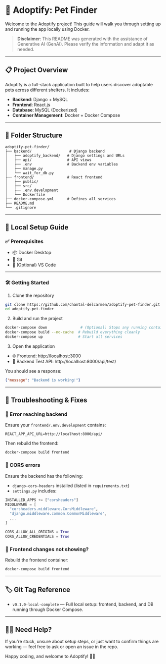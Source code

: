 # 🐾 Adoptify: Pet Finder

Welcome to the Adoptify project! This guide will walk you through setting up and running the app locally using Docker.

> **Disclaimer**: This README was generated with the assistance of Generative AI (GenAI). Please verify the information and adapt it as needed.

---

## 📋 Project Overview

Adoptify is a full-stack application built to help users discover adoptable pets across different shelters. It includes:

- **Backend**: Django + MySQL
- **Frontend**: React.js
- **Database**: MySQL (Dockerized)
- **Container Management**: Docker + Docker Compose

---

## 📁 Folder Structure

```
adoptify-pet-finder/
├── backend/                 # Django backend
│   ├── adoptify_backend/   # Django settings and URLs
│   ├── api/                # API views
│   ├── .env                # Backend env variables
│   ├── manage.py
│   └── wait_for_db.py
├── frontend/               # React frontend
│   ├── public/
│   ├── src/
│   ├── .env.development
│   └── Dockerfile
├── docker-compose.yml      # Defines all services
├── README.md
└── .gitignore
```

---

## 🚀 Local Setup Guide

### ✅ Prerequisites

- 📦 Docker Desktop
- 🧰 Git
- 📝 (Optional) VS Code

---

### 🛠️ Getting Started

1. Clone the repository

```bash
git clone https://github.com/chantal-delcarmen/adoptify-pet-finder.git
cd adoptify-pet-finder
```

2. Build and run the project

```bash
docker-compose down               # (Optional) Stops any running containers
docker-compose build --no-cache  # Rebuild everything cleanly
docker-compose up                # Start all services
```

3. Open the application

- 🌐 Frontend: http://localhost:3000
- 🔌 Backend Test API: http://localhost:8000/api/test/

You should see a response:

```json
{"message": "Backend is working!"}
```

---

## 🧯 Troubleshooting & Fixes

### 🚫 Error reaching backend

Ensure your `frontend/.env.development` contains:

```env
REACT_APP_API_URL=http://localhost:8000/api/
```

Then rebuild the frontend:

```bash
docker-compose build frontend
```

### 🔐 CORS errors

Ensure the backend has the following:

- `django-cors-headers` installed (listed in `requirements.txt`)
- `settings.py` includes:

```python
INSTALLED_APPS += ["corsheaders"]
MIDDLEWARE = [
  "corsheaders.middleware.CorsMiddleware",
  "django.middleware.common.CommonMiddleware",
  ...
]

CORS_ALLOW_ALL_ORIGINS = True
CORS_ALLOW_CREDENTIALS = True
```

### 🔄 Frontend changes not showing?

Rebuild the frontend container:

```bash
docker-compose build frontend
```

---

## 🏷️ Git Tag Reference

- `v0.1.0-local-complete` — Full local setup: frontend, backend, and DB running through Docker Compose.

---

## 🙋‍♀️ Need Help?

If you're stuck, unsure about setup steps, or just want to confirm things are working — feel free to ask or open an issue in the repo.

Happy coding, and welcome to Adoptify! 🐶🐱

